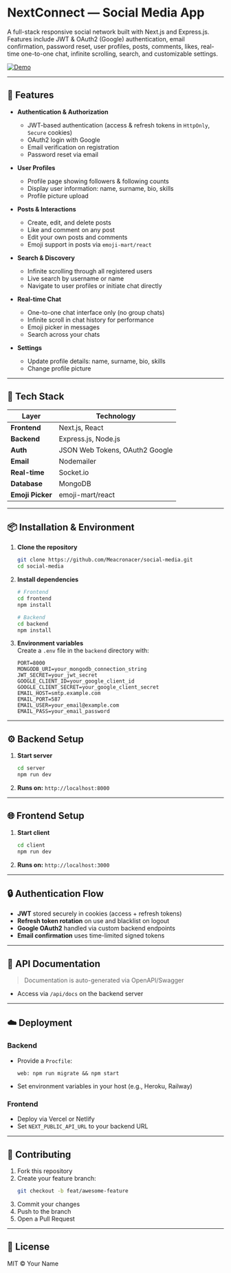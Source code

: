 # NextConnect — Social Media App

A full-stack responsive social network built with Next.js and Express.js. Features include JWT & OAuth2 (Google) authentication, email confirmation, password reset, user profiles, posts, comments, likes, real-time one-to-one chat, infinite scrolling, search, and customizable settings.

[![Demo](https://img.shields.io/badge/Live-Demo-green)](https://tik-talk-nine.vercel.app)

---

## 🎯 Features

- **Authentication & Authorization**  
  - JWT-based authentication (access & refresh tokens in `HttpOnly`, `Secure` cookies)  
  - OAuth2 login with Google  
  - Email verification on registration  
  - Password reset via email  

- **User Profiles**  
  - Profile page showing followers & following counts  
  - Display user information: name, surname, bio, skills  
  - Profile picture upload  

- **Posts & Interactions**  
  - Create, edit, and delete posts  
  - Like and comment on any post  
  - Edit your own posts and comments  
  - Emoji support in posts via `emoji-mart/react`  

- **Search & Discovery**  
  - Infinite scrolling through all registered users  
  - Live search by username or name  
  - Navigate to user profiles or initiate chat directly  

- **Real-time Chat**  
  - One-to-one chat interface only (no group chats)  
  - Infinite scroll in chat history for performance  
  - Emoji picker in messages  
  - Search across your chats  

- **Settings**  
  - Update profile details: name, surname, bio, skills  
  - Change profile picture  

---

## 🚀 Tech Stack

| Layer            | Technology                          |
| ---------------- | ----------------------------------- |
| **Frontend**     | Next.js, React                      |
| **Backend**      | Express.js, Node.js                 |
| **Auth**         | JSON Web Tokens, OAuth2 Google      |
| **Email**        | Nodemailer                          |
| **Real-time**    | Socket.io                           |
| **Database**     | MongoDB                             |
| **Emoji Picker** | emoji-mart/react                    |

---

## 📦 Installation & Environment

1. **Clone the repository**  
   ```bash
   git clone https://github.com/Meacronacer/social-media.git
   cd social-media
   ```

2. **Install dependencies**  
   ```bash
   # Frontend
   cd frontend
   npm install

   # Backend
   cd backend
   npm install
   ```

3. **Environment variables**  
   Create a `.env` file in the `backend` directory with:
   ```
   PORT=8000
   MONGODB_URI=your_mongodb_connection_string
   JWT_SECRET=your_jwt_secret
   GOOGLE_CLIENT_ID=your_google_client_id
   GOOGLE_CLIENT_SECRET=your_google_client_secret
   EMAIL_HOST=smtp.example.com
   EMAIL_PORT=587
   EMAIL_USER=your_email@example.com
   EMAIL_PASS=your_email_password
   ```

---

## ⚙️ Backend Setup

1. **Start server**  
   ```bash
   cd server
   npm run dev
   ```
2. **Runs on:** `http://localhost:8000`

---

## 🌐 Frontend Setup

1. **Start client**  
   ```bash
   cd client
   npm run dev
   ```
2. **Runs on:** `http://localhost:3000`

---

## 🔒 Authentication Flow

- **JWT** stored securely in cookies (access + refresh tokens)  
- **Refresh token rotation** on use and blacklist on logout  
- **Google OAuth2** handled via custom backend endpoints  
- **Email confirmation** uses time-limited signed tokens  

---

## 📁 API Documentation

> Documentation is auto-generated via OpenAPI/Swagger  
- Access via `/api/docs` on the backend server  

---

## ☁️ Deployment

### Backend
- Provide a `Procfile`:
  ```
  web: npm run migrate && npm start
  ```
- Set environment variables in your host (e.g., Heroku, Railway)

### Frontend
- Deploy via Vercel or Netlify  
- Set `NEXT_PUBLIC_API_URL` to your backend URL  

---

## 🤝 Contributing

1. Fork this repository  
2. Create your feature branch:  
   ```bash
   git checkout -b feat/awesome-feature
   ```
3. Commit your changes  
4. Push to the branch  
5. Open a Pull Request  

---

## 📜 License

MIT © Your Name
